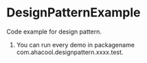 DesignPatternExample
====================

Code example for design pattern.

1. You can run every demo in packagename com.ahacool.designpattern.xxxx.test.